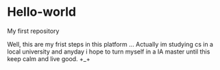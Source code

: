 # Hello-world
My first repository

Well, this are my frist steps in this platform ...
Actually im studying cs in a local university and anyday i hope to turn myself in a IA master until  this keep calm and live good.
+_+
